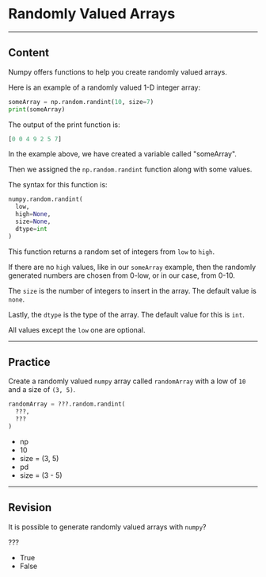 ﻿---
author: Stefan-Stojanovic

type: normal

category: how to

---

# Randomly Valued Arrays

---
## Content

Numpy offers functions to help you create randomly valued arrays.

Here is an example of a randomly valued 1-D integer array:
```python
someArray = np.random.randint(10, size=7)
print(someArray)
```

The output of the print function is:
```python
[0 0 4 9 2 5 7]
```

In the example above, we have created a variable called "someArray".

Then we assigned the `np.random.randint` function along with some values.

The syntax for this function is:
```python
numpy.random.randint(
  low, 
  high=None, 
  size=None, 
  dtype=int
)
```

This function returns a random set of integers from `low` to `high`.

If there are no `high` values, like in our `someArray` example, then the randomly generated numbers are chosen from 0-low, or in our case, from 0-10.

The `size` is the number of integers to insert in the array. The default value is `none`.

Lastly, the `dtype` is the type of the array. The default value for this is `int`.

All values except the `low` one are optional.

---
## Practice

Create a randomly valued `numpy` array called `randomArray` with a low of `10` and a size of `(3, 5)`.

```python
randomArray = ???.random.randint(
  ???, 
  ???
)
```

- np
- 10
- size = (3, 5)
- pd
- size = (3 - 5)

---
## Revision

It is possible to generate randomly valued arrays with `numpy`?

???

- True
- False

